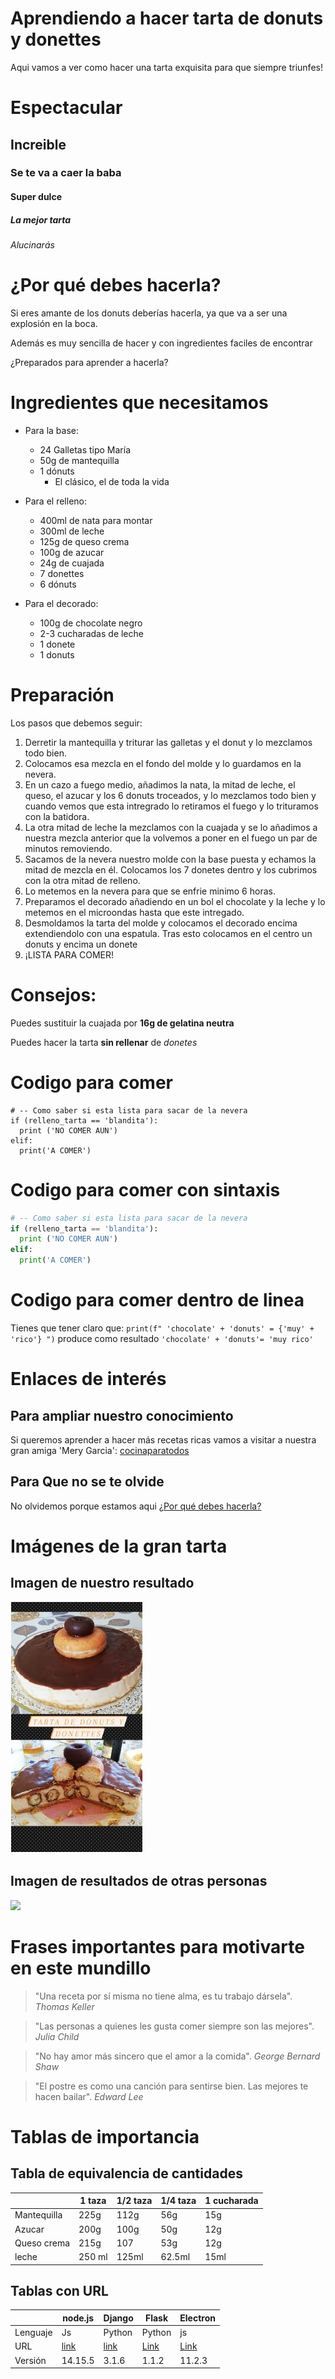 # Aprendiendo a hacer tarta de donuts y donettes

Aqui vamos a ver como hacer una tarta exquisita para que siempre triunfes!

# Espectacular
## Increible
### Se te va a caer la baba
#### Super dulce
##### La mejor tarta
###### Alucinarás

# ¿Por qué debes hacerla?

Si eres amante de los donuts
deberías hacerla, ya que va a ser
una explosión en la boca.

Además es muy sencilla de hacer 
y con ingredientes faciles de encontrar

¿Preparados para aprender a hacerla?

# Ingredientes que necesitamos

* Para la base:
  * 24 Galletas tipo María
  * 50g de mantequilla
  * 1 dónuts
    * El clásico, el de toda la vida
* Para el relleno:
  * 400ml de nata para montar
  * 300ml de leche
  * 125g de queso crema
  * 100g de azucar
  * 24g de cuajada
  * 7 donettes
  * 6 dónuts
  
* Para el decorado:
  * 100g de chocolate negro
  * 2-3 cucharadas de leche
  * 1 donete
  * 1 donuts
    

# Preparación

Los pasos que debemos seguir:

1. Derretir la mantequilla y triturar las galletas y el donut y lo mezclamos todo bien.
2. Colocamos esa mezcla en el fondo del molde y lo guardamos en la nevera.
3. En un cazo a fuego medio, añadimos la nata, la mitad de leche, el queso, el azucar
y los 6 donuts troceados, y lo mezclamos todo bien y cuando vemos que esta intregrado 
lo retiramos el fuego y lo trituramos con la batidora.
4. La otra mitad de leche la mezclamos con la cuajada y se lo añadimos a nuestra mezcla anterior que la volvemos a poner en el fuego un par de minutos removiendo.
5. Sacamos de la nevera nuestro molde con la base puesta y echamos la mitad de mezcla en él. Colocamos los 7 donetes dentro y los cubrimos con la otra mitad de relleno.
6. Lo metemos en la nevera para que se enfrie minimo 6 horas.
7. Preparamos el decorado añadiendo en un bol el chocolate y la leche y lo metemos en el microondas hasta que este intregado.
8. Desmoldamos la tarta del molde y colocamos el decorado encima extendiendolo con una espatula. Tras esto colocamos en el centro un donuts y encima un donete
9. ¡LISTA PARA COMER!


# Consejos:

Puedes sustituir la cuajada por **16g de gelatina neutra**

Puedes hacer la tarta **sin rellenar** de *donetes*

# Codigo para comer

```
# -- Como saber si esta lista para sacar de la nevera
if (relleno_tarta == 'blandita'):
  print ('NO COMER AUN')
elif:
  print('A COMER')
```

# Codigo para comer con sintaxis

```python
# -- Como saber si esta lista para sacar de la nevera
if (relleno_tarta == 'blandita'):
  print ('NO COMER AUN')
elif:
  print('A COMER')
```

# Codigo para comer dentro de linea

Tienes que tener claro que: `print(f" 'chocolate' + 'donuts' = {'muy' + 'rico'} ")` produce como resultado `'chocolate' + 'donuts'= 'muy rico'` 


# Enlaces de interés

## Para ampliar nuestro conocimiento

Si queremos aprender a hacer más recetas ricas vamos a visitar a nuestra gran amiga 'Mery Garcia': [cocinaparatodos](https://www.youtube.com/user/cocinatodo)

## Para Que no se te olvide

No olvidemos porque estamos aqui [¿Por qué debes hacerla?](#¿Por-qué-debes-hacerla?)

# Imágenes de la gran tarta

## Imagen de nuestro resultado

![](tarta.JPG)


## Imagen de resultados de otras personas
![](https://lacocinademasito.com/wp-content/uploads/Tarta-de-donuts-22.jpg)



# Frases importantes para motivarte en este mundillo


> "Una receta por sí misma no tiene alma, es tu trabajo dársela".
*Thomas Keller*

> "Las personas a quienes les gusta comer siempre son las mejores".
*Julia Child*

> "No hay amor más sincero que el amor a la comida".
*George Bernard Shaw*

> "El postre es como una canción para sentirse bien. Las mejores te hacen bailar".
*Edward Lee*

# Tablas de importancia
## Tabla de equivalencia de cantidades

|             | 1 taza | 1/2 taza| 1/4 taza| 1 cucharada |
|-------------|--------|---------|---------|-------------|
| Mantequilla |225g    |112g     |56g      |15g          |
| Azucar      |200g    |100g     |50g      |12g          |
| Queso crema |215g    |107      |53g      |12g          |
| leche       |250 ml  |125ml    |62.5ml   |15ml         |

## Tablas con URL

|          |  node.js  | Django | Flask | Electron |
|----------|-----------|--------|-------|----------|
| Lenguaje | Js        | Python | Python| js       |
| URL      | [link](https://nodejs.org/es/) | [link](https://www.djangoproject.com/)  | [Link](https://flask.palletsprojects.com/en/1.1.x/) | [Link](https://www.electronjs.org/) |
| Versión  |  14.15.5  | 3.1.6  | 1.1.2 | 11.2.3 |
